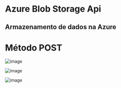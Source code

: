# Azure Blob Storage Api

## Armazenamento de dados na Azure

# Método POST

![image](https://user-images.githubusercontent.com/6372185/219972046-32c2fe5a-7013-4dc1-805a-d21ce3084ad8.png)

![image](https://user-images.githubusercontent.com/6372185/219971964-b5b4a36a-1d37-4f48-b96e-90e2a47030d4.png)

![image](https://user-images.githubusercontent.com/6372185/219972026-5cd362b2-59e0-4873-b669-8c8737b322c7.png)

